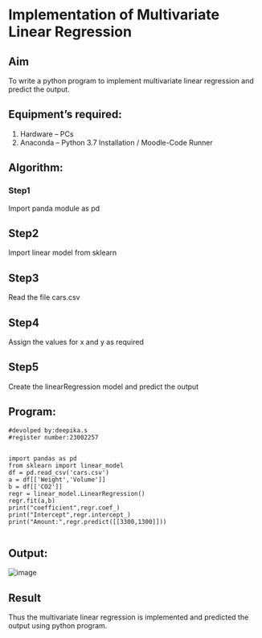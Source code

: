 # Implementation of Multivariate Linear Regression
## Aim
To write a python program to implement multivariate linear regression and predict the output.
## Equipment’s required:
1.	Hardware – PCs
2.	Anaconda – Python 3.7 Installation / Moodle-Code Runner
## Algorithm:
### Step1
Import panda module as pd

## Step2
Import linear model from sklearn

## Step3
Read the file cars.csv

## Step4
Assign the values for x and y as required

## Step5
Create the linearRegression model and predict the output

## Program:
```
#devolped by:deepika.s
#register number:23002257


import pandas as pd
from sklearn import linear_model
df = pd.read_csv('cars.csv')
a = df[['Weight','Volume']]
b = df[['CO2']]
regr = linear_model.LinearRegression()
regr.fit(a,b)
print("coefficient",regr.coef_)
print("Intercept",regr.intercept_)
print("Amount:",regr.predict([[3300,1300]]))


```
## Output:

![image](https://github.com/Deepikasuresh05/Multivariate-Linear-Regression/assets/148514509/e6f36a0a-0534-4898-ad88-d11ec3c0d0ca)


## Result
Thus the multivariate linear regression is implemented and predicted the output using python program.
